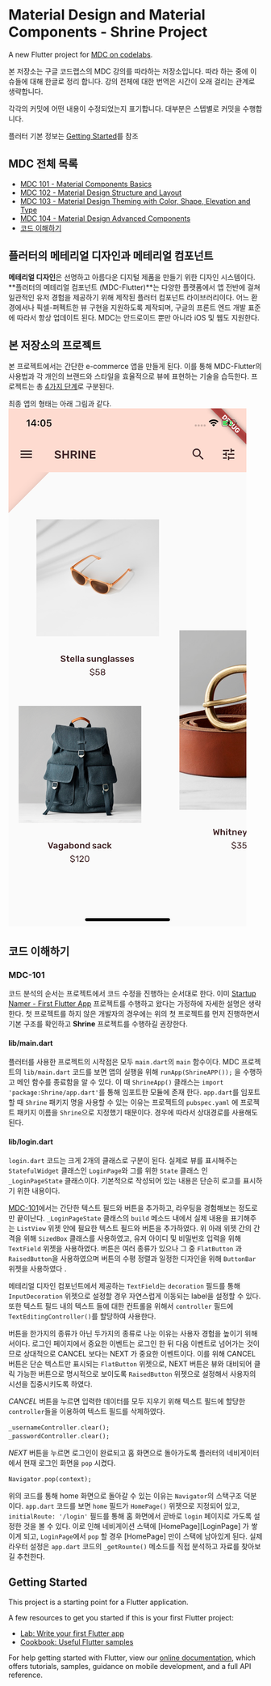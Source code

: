 # Material Design and Material Components - Shrine Project

A new Flutter project for [MDC on codelabs](https://codelabs.developers.google.com/codelabs/mdc-101-flutter/index.html).

본 저장소는 구글 코드랩스의 MDC 강의를 따라하는 저장소입니다. 따라 하는 중에 이슈들에 대해 한글로 정리 합니다. 강의 전체에 대한 번역은 시간이 오래 걸리는 관계로 생략합니다.

각각의 커밋에 어떤 내용이 수정되었는지 표기합니다. 대부분은 스텝별로 커밋을 수행합니다.

플러터 기본 정보는 [Getting Started](#Getting-Started)를 참조

## MDC 전체 목록

- [MDC 101 - Material Components Basics](https://codelabs.developers.google.com/codelabs/mdc-101-flutter/index.html#0)
- [MDC 102 - Material Design Structure and Layout](https://codelabs.developers.google.com/codelabs/mdc-102-flutter/)
- [MDC 103 - Material Design Theming with Color, Shape, Elevation and Type](https://codelabs.developers.google.com/codelabs/mdc-103-flutter)
- [MDC 104 - Material Design Advanced Components](https://codelabs.developers.google.com/codelabs/mdc-104-flutter)
- [코드 이해하기](#코드-이해하기)

## 플러터의 메테리얼 디자인과 메테리얼 컴포넌트

**메테리얼 디자인**은 선명하고 아름다운 디지털 제품을 만들기 위한 디자인 시스템이다.
**플러터의 메테리얼 컴포넌트 (MDC-Flutter)**는 다양한 플랫폼에서 앱 전반에 걸쳐 일관적인 유저 경험을 제공하기 위해 제작된 플러터 컴포넌트 라이브러리이다. 어느 환경에서나 픽셀-퍼펙트한 뷰 구현을 지원하도록 제작되며, 구글의 프론트 엔드 개발 표준에 따라서 항상 업데이트 된다. MDC는 안드로이드 뿐만 아니라 iOS 및 웹도 지원한다. 

## 본 저장소의 프로젝트

본 프로젝트에서는 간단한 e-commerce 앱을 만들게 된다. 이를 통해 MDC-Flutter의 사용법과 각 개인의 브랜드와 스타일을 효율적으로 뷰에 표현하는 기술을 습득한다. 프로젝트는 총 [4가지 단계](#MDC-전체-목록)로 구분된다.

최종 앱의 형태는 아래 그림과 같다.
![Shrine app](doc-imgs/1-MDC-final.png)

## 코드 이해하기

### MDC-101

코드 분석의 순서는 프로젝트에서 코드 수정을 진행하는 순서대로 한다. 이미 [Startup Namer - First Flutter App](https://github.com/flutter-tutorial/startup_namer) 프로젝트를 수행하고 왔다는 가정하에 자세한 설명은 생략한다. 첫 프로젝트를 하지 않은 개발자의 경우에는 위의 첫 프로젝트를 먼저 진행하면서 기본 구조를 확인하고 **Shrine** 프로젝트를 수행하길 권장한다. 

#### lib/main.dart

플러터를 사용한 프로젝트의 시작점은 모두 `main.dart`의 `main` 함수이다. MDC 프로젝트의 `lib/main.dart` 코드를 보면 앱의 실행을 위해 `runApp(ShrineAPP());` 을 수행하고 메인 함수를 종료함을 알 수 있다. 이 때 `ShrineApp()` 클래스는 `import 'package:Shrine/app.dart'`를 통해 임포트한 모듈에 존재 한다. `app.dart`를 임포트 할 때 `Shrine` 패키지 명을 사용할 수 있는 이유는 프로젝트의 `pubspec.yaml` 에 프로젝트 패키지 이름을 `Shrine`으로 지정했기 때문이다. 경우에 따라서 상대경로를 사용해도 된다. 

#### lib/login.dart

`login.dart` 코드는 크게 2개의 클래스로 구분이 된다. 실제로 뷰를 표시해주는 `StatefulWidget` 클래스인 `LoginPage`와 그를 위한 `State` 클래스 인 `_LoginPageState` 클래스이다. 기본적으로 작성되어 있는 내용은 단순히 로고를 표시하기 위한 내용이다. 

[MDC-101](#MDC-101)에서는 간단한 텍스트 필드와 버튼을 추가하고, 라우팅을 경험해보는 정도로만 끝이난다. `_LoginPageState` 클래스의 `build` 메소드 내에서 실제 내용을 표기해주는 `ListView` 위젯 안에 필요한 텍스트 필드와 버튼을 추가하였다. 위 아래 위젯 간의 간격을 위해 `SizedBox` 클래스를 사용하였고, 유저 아이디 및 비밀번호 입력을 위해 `TextField` 위젯을 사용하였다. 버튼은 여러 종류가 있으나 그 중 `FlatButton` 과 `RaisedButton`을 사용하였으며 버튼의 수평 정렬과 일정한 디자인을 위해 `ButtonBar` 위젯을 사용하였다 .

메테리얼 디자인 컴포넌트에서 제공하는 `TextField`는 `decoration` 필드를 통해 `InputDecoration` 위젯으로 설정할 경우 자연스럽게 이동되는 label을 설정할 수 있다. 또한 텍스트 필드 내의 텍스트 들에 대한 컨트롤을 위해서 `controller` 필드에 `TextEditingController()`를 할당하여 사용한다. 

버튼을 한가지의 종류가 아닌 두가지의 종류로 나눈 이유는 사용자 경험을 높이기 위해서이다. 로그인 페이지에서 중요한 이벤트는 로그인 한 뒤 다음 이벤트로 넘어가는 것이므로 상대적으로 CANCEL 보다는 NEXT 가 중요한 이벤트이다. 이를 위해 CANCEL 버튼은 단순 텍스트만 표시되는 `FlatButton` 위젯으로, NEXT 버튼은 뷰와 대비되어 클릭 가능한 버튼으로 명시적으로 보이도록 `RaisedButton` 위젯으로 설정해서 사용자의 시선을 집중시키도록 하였다. 

*CANCEL* 버튼을 누르면 입력한 데이터를 모두 지우기 위해 텍스트 필드에 할당한 `controller`들을 이용하여 텍스트 필드를 삭제하였다. 

```dart
_usernameController.clear();
_passwordController.clear();
```
*NEXT* 버튼을 누르면 로그인이 완료되고 홈 화면으로 돌아가도록 플러터의 네비게이터에서 현재 로그인 화면을 `pop` 시켰다. 
```dart
Navigator.pop(context);
```
위의 코드를 통해 home 화면으로 돌아갈 수 있는 이유는 `Navigator`의 스택구조 덕분이다. `app.dart` 코드를 보면 `home` 필드가 `HomePage()` 위젯으로 지정되어 있고, `initialRoute: '/login'` 필드를 통해 홈 화면에서 곧바로 `login` 페이지로 가도록 설정한 것을 볼 수 있다. 이로 인해 네비게이션 스택에 [HomePage][LoginPage] 가 쌓이게 되고, `LoginPage`에서 `pop` 할 경우 [HomePage] 만이 스택에 남아있게 된다. 실제 라우터 설정은 `app.dart` 코드의 `_getRounte()` 메소드를 직접 분석하고 자료를 찾아보길 추천한다. 

## Getting Started

This project is a starting point for a Flutter application.

A few resources to get you started if this is your first Flutter project:

- [Lab: Write your first Flutter app](https://flutter.io/docs/get-started/codelab)
- [Cookbook: Useful Flutter samples](https://flutter.io/docs/cookbook)

For help getting started with Flutter, view our 
[online documentation](https://flutter.io/docs), which offers tutorials,
samples, guidance on mobile development, and a full API reference.
